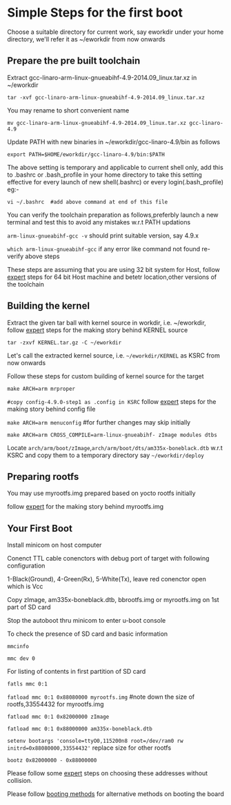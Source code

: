 # Simple Steps for the first boot

Choose a suitable directory for current work, say eworkdir under your home directory, we'll refer it as ~/eworkdir from now onwards

## Prepare the pre built toolchain

Extract gcc-linaro-arm-linux-gnueabihf-4.9-2014.09_linux.tar.xz in ~/eworkdir

`tar -xvf gcc-linaro-arm-linux-gnueabihf-4.9-2014.09_linux.tar.xz`

You may rename to short convenient name

`mv gcc-linaro-arm-linux-gnueabihf-4.9-2014.09_linux.tar.xz gcc-linaro-4.9`

Update PATH with new binaries in ~/eworkdir/gcc-linaro-4.9/bin as follows

`export PATH=$HOME/eworkdir/gcc-linaro-4.9/bin:$PATH`

The above setting is temporary and applicable to current shell only, add this to .bashrc or .bash_profile in your home directory to take this setting effective for every launch of new shell(.bashrc) or every login(.bash_profile)
eg:-  

`vi ~/.bashrc  #add above command at end of this file`

You can verify the toolchain preparation as follows,preferbly launch a new terminal and test this to avoid any mistakes w.r.t PATH updations

`arm-linux-gnueabihf-gcc -v`      should print suitable version, say 4.9.x

`which arm-linux-gnueabihf-gcc`    if any error like command not found re-verify above steps

These steps are assuming that you are using 32 bit system for Host, follow [expert](02-expert.md) steps for 64 bit Host machine and betetr location,other versions of the toolchain

## Building the kernel

Extract the given tar ball with kernel source in workdir, i.e. ~/eworkdir, follow [expert](02-expert.md) steps for the making story behind KERNEL source

`tar -zxvf KERNEL.tar.gz -C ~/eworkdir`

Let's call the extracted kernel source, i.e. `~/eworkdir/KERNEL` as KSRC from now onwards

Follow these steps for custom building of kernel source for the target

`make ARCH=arm mrproper`

`#copy config-4.9.0-step1 as .config in KSRC` follow [expert](02-expert.md) steps for the making story behind config file

`make ARCH=arm menuconfig`   #for further changes may skip initially

`make ARCH=arm CROSS_COMPILE=arm-linux-gnueabihf- zImage modules dtbs`

Locate `arch/arm/boot/zImage`,`arch/arm/boot/dts/am335x-boneblack.dtb` w.r.t KSRC and copy them to a temporary directory say `~/eworkdir/deploy`

## Preparing rootfs

You may use myrootfs.img prepared based on yocto rootfs  initially 

follow [expert](02-expert.md) for the making story behind myrootfs.img

## Your First Boot

Install minicom on host computer

Conenct TTL cable conenctors with debug port of target with following configuration

1-Black(Ground), 4-Green(Rx), 5-White(Tx), leave red conenctor open which is Vcc

Copy zImage, am335x-boneblack.dtb, bbrootfs.img or myrootfs.img on 1st part of SD card

Stop the autoboot thru minicom to enter u-boot console

To check the presence of SD card and basic information

`mmcinfo`

`mmc dev 0`

For listing of contents in first partition of SD card

`fatls mmc 0:1`

`fatload mmc 0:1 0x88080000 myrootfs.img` #note down the size of rootfs,33554432 for myrootfs.img

`fatload mmc 0:1 0x82000000 zImage`

`fatload mmc 0:1 0x88000000 am335x-boneblack.dtb`

`setenv bootargs 'console=ttyO0,115200n8 root=/dev/ram0 rw initrd=0x88080000,33554432'` replace size for other rootfs

`bootz 0x82000000 - 0x88000000`

Please follow some [expert](02-expert.md) steps on choosing these addresses without collision.

Please follow [booting methods](03-booting-methods.md) for alternative methods on booting the board

